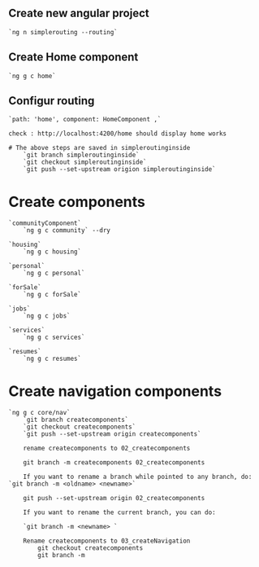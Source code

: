 ## Create new angular project

    `ng n simplerouting --routing`

## Create Home component

    `ng g c home`
## Configur routing

    `path: 'home', component: HomeComponent ,`

    check : http://localhost:4200/home should display home works

    # The above steps are saved in simpleroutinginside
        `git branch simpleroutinginside`
        `git checkout simpleroutinginside`
        `git push --set-upstream origion simpleroutinginside`

# Create components 

    `communityComponent`
        `ng g c community` --dry
    
    `housing`
        `ng g c housing`
    
    `personal`
        `ng g c personal`
    
    `forSale`
        `ng g c forSale`
    
    `jobs`
        `ng g c jobs`
    
    `services`
        `ng g c services`
    
    `resumes`
        `ng g c resumes`

# Create navigation components 
    `ng g c core/nav`
        `git branch createcomponents`
        `git checkout createcomponents`
        `git push --set-upstream origin createcomponents`

        rename createcomponents to 02_createcomponents

        git branch -m createcomponents 02_createcomponents

        If you want to rename a branch while pointed to any branch, do: `git branch -m <oldname> <newname>`

        git push --set-upstream origin 02_createcomponents

        If you want to rename the current branch, you can do:

        `git branch -m <newname> `    

        Rename createcomponents to 03_createNavigation
            git checkout createcomponents
            git branch -m 